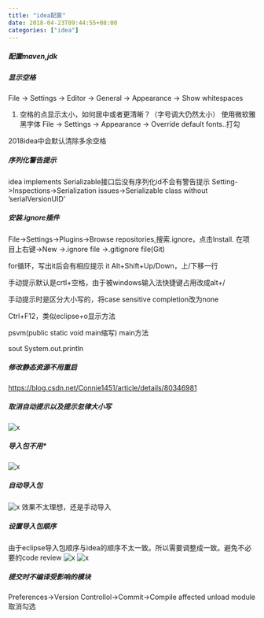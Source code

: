 ```yaml
---
title: "idea配置"
date: 2018-04-23T09:44:55+08:00
categories: ["idea"]
---
```


##### 配置maven,jdk

##### 显示空格
File -> Settings -> Editor -> General -> Appearance -> Show whitespaces
1. 空格的点显示太小，如何居中或者更清晰？（字号调大仍然太小）
使用微软雅黑字体
File -> Settings ->  Appearance -> Override default fonts..打勾

2018idea中会默认清除多余空格
##### 序列化警告提示
idea implements Serializable接口后没有序列化id不会有警告提示
Setting->Inspections->Serialization issues->Serializable class without ’serialVersionUID’

##### 安装.ignore插件
File->Settings->Plugins->Browse repositories,搜索.ignore，点击Install.
在项目上右键->New ->.ignore file ->.gitignore file(Git) 

for循环，写出it后会有相应提示
it
Alt+Shift+Up/Down，上/下移一行

手动提示默认是crtl+空格，由于被windows输入法快捷键占用改成alt+/

手动提示时是区分大小写的，将case sensitive completion改为none

Ctrl+F12，类似eclipse+o显示方法

psvm(public static void main缩写) main方法

sout System.out.println
##### 修改静态资源不用重启
https://blog.csdn.net/Connie1451/article/details/80346981

##### 取消自动提示以及提示忽律大小写

![x](/images/ide/stopTip.png)

##### 导入包不用*

![x](/images/ide/stopImportAll.png)

##### 自动导入包

![x](/images/ide/autoImport.png)
效果不太理想，还是手动导入

##### 设置导入包顺序

由于eclipse导入包顺序与idea的顺序不太一致。所以需要调整成一致。避免不必要的code review
![x](/images/ide/importPackage.png)
![x](/images/ide/importPackage_ec.png)

##### 提交时不编译受影响的模块

Preferences->Version Controllol->Commit->Compile affected unload module取消勾选

####
